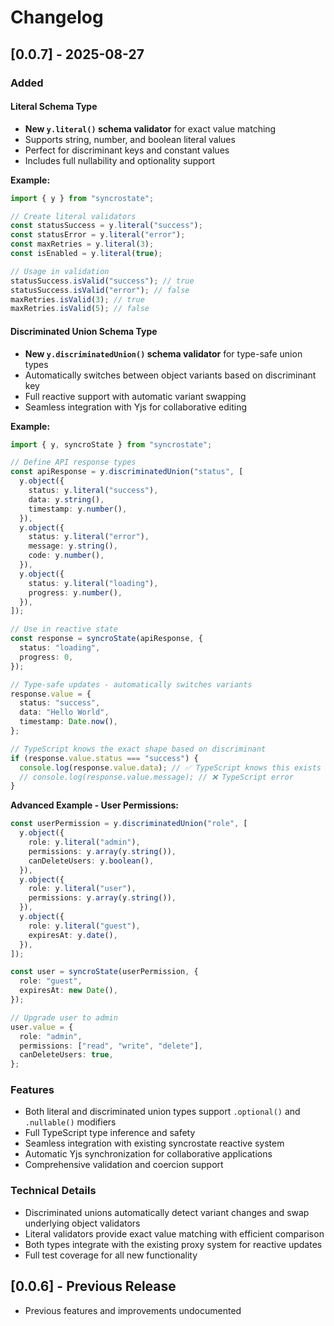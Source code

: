 # Changelog

## [0.0.7] - 2025-08-27

### Added

#### Literal Schema Type

- **New `y.literal()` schema validator** for exact value matching
- Supports string, number, and boolean literal values
- Perfect for discriminant keys and constant values
- Includes full nullability and optionality support

**Example:**

```typescript
import { y } from "syncrostate";

// Create literal validators
const statusSuccess = y.literal("success");
const statusError = y.literal("error");
const maxRetries = y.literal(3);
const isEnabled = y.literal(true);

// Usage in validation
statusSuccess.isValid("success"); // true
statusSuccess.isValid("error"); // false
maxRetries.isValid(3); // true
maxRetries.isValid(5); // false
```

#### Discriminated Union Schema Type

- **New `y.discriminatedUnion()` schema validator** for type-safe union types
- Automatically switches between object variants based on discriminant key
- Full reactive support with automatic variant swapping
- Seamless integration with Yjs for collaborative editing

**Example:**

```typescript
import { y, syncroState } from "syncrostate";

// Define API response types
const apiResponse = y.discriminatedUnion("status", [
  y.object({
    status: y.literal("success"),
    data: y.string(),
    timestamp: y.number(),
  }),
  y.object({
    status: y.literal("error"),
    message: y.string(),
    code: y.number(),
  }),
  y.object({
    status: y.literal("loading"),
    progress: y.number(),
  }),
]);

// Use in reactive state
const response = syncroState(apiResponse, {
  status: "loading",
  progress: 0,
});

// Type-safe updates - automatically switches variants
response.value = {
  status: "success",
  data: "Hello World",
  timestamp: Date.now(),
};

// TypeScript knows the exact shape based on discriminant
if (response.value.status === "success") {
  console.log(response.value.data); // ✅ TypeScript knows this exists
  // console.log(response.value.message); // ❌ TypeScript error
}
```

**Advanced Example - User Permissions:**

```typescript
const userPermission = y.discriminatedUnion("role", [
  y.object({
    role: y.literal("admin"),
    permissions: y.array(y.string()),
    canDeleteUsers: y.boolean(),
  }),
  y.object({
    role: y.literal("user"),
    permissions: y.array(y.string()),
  }),
  y.object({
    role: y.literal("guest"),
    expiresAt: y.date(),
  }),
]);

const user = syncroState(userPermission, {
  role: "guest",
  expiresAt: new Date(),
});

// Upgrade user to admin
user.value = {
  role: "admin",
  permissions: ["read", "write", "delete"],
  canDeleteUsers: true,
};
```

### Features

- Both literal and discriminated union types support `.optional()` and `.nullable()` modifiers
- Full TypeScript type inference and safety
- Seamless integration with existing syncrostate reactive system
- Automatic Yjs synchronization for collaborative applications
- Comprehensive validation and coercion support

### Technical Details

- Discriminated unions automatically detect variant changes and swap underlying object validators
- Literal validators provide exact value matching with efficient comparison
- Both types integrate with the existing proxy system for reactive updates
- Full test coverage for all new functionality

## [0.0.6] - Previous Release

- Previous features and improvements undocumented
